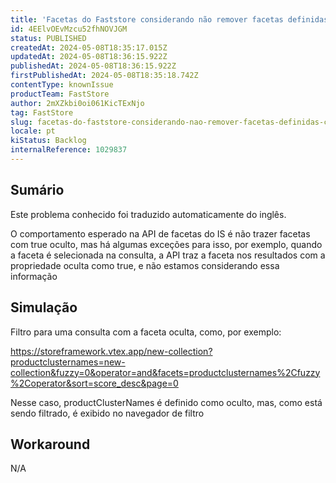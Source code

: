 ```yaml
---
title: 'Facetas do Faststore considerando não remover facetas definidas como ne hidden'
id: 4EElvOEvMzcu52fhNOVJGM
status: PUBLISHED
createdAt: 2024-05-08T18:35:17.015Z
updatedAt: 2024-05-08T18:36:15.922Z
publishedAt: 2024-05-08T18:36:15.922Z
firstPublishedAt: 2024-05-08T18:35:18.742Z
contentType: knownIssue
productTeam: FastStore
author: 2mXZkbi0oi061KicTExNjo
tag: FastStore
slug: facetas-do-faststore-considerando-nao-remover-facetas-definidas-como-ne-hidden
locale: pt
kiStatus: Backlog
internalReference: 1029837
---
```


## Sumário

<div class="alert alert-info">
  <p>Este problema conhecido foi traduzido automaticamente do inglês.</p>
</div>



O comportamento esperado na API de facetas do IS é não trazer facetas com true oculto, mas há algumas exceções para isso, por exemplo, quando a faceta é selecionada na consulta, a API traz a faceta nos resultados com a propriedade oculta como true, e não estamos considerando essa informação

## Simulação



Filtro para uma consulta com a faceta oculta, como, por exemplo:

https://storeframework.vtex.app/new-collection?productclusternames=new-collection&fuzzy=0&operator=and&facets=productclusternames%2Cfuzzy%2Coperator&sort=score_desc&page=0

Nesse caso, productClusterNames é definido como oculto, mas, como está sendo filtrado, é exibido no navegador de filtro

## Workaround


N/A





